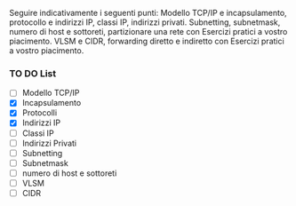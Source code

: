 Seguire indicativamente i seguenti punti:
Modello TCP/IP e incapsulamento, protocollo e indirizzi IP, classi IP, indirizzi privati.
Subnetting, subnetmask, numero di host e sottoreti, partizionare una rete con Esercizi pratici a vostro piacimento.
VLSM e CIDR, forwarding diretto e indiretto con Esercizi pratici a vostro piacimento.

### TO DO List

- [ ] Modello TCP/IP
- [x] Incapsulamento
- [x] Protocolli
- [x] Indirizzi IP
- [ ] Classi IP
- [ ] Indirizzi Privati
- [ ] Subnetting
- [ ] Subnetmask
- [ ] numero di host e sottoreti
- [ ] VLSM
- [ ] CIDR